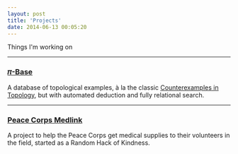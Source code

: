 ```yaml
---
layout: post
title: 'Projects'
date: 2014-06-13 00:05:20
---
```

Things I'm working on

---

### [𝜋-Base](http://topology.jdabbs.com/)

A database of topological examples, à la the classic [Counterexamples in Topology](http://en.wikipedia.org/wiki/Counterexamples_in_Topology), but with automated deduction and fully relational search.

---

### [Peace Corps Medlink](https://github.com/atlrug-rhok/medlink)

A project to help the Peace Corps get medical supplies to their volunteers in the field, started as a Random Hack of Kindness.
